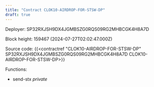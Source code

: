 ```yaml
---
title: "Contract CLOK10-AIRDROP-FOR-STSW-DP"
draft: true
---
```

Deployer: SP32RXJSH9DX4JGMBSZG0RQS09RG2MHBCGK4H8A7D


 



Block height: 159467 (2024-07-27T02:02:47.000Z)

Source code: {{<contractref "CLOK10-AIRDROP-FOR-STSW-DP" SP32RXJSH9DX4JGMBSZG0RQS09RG2MHBCGK4H8A7D CLOK10-AIRDROP-FOR-STSW-DP>}}

Functions:

* send-stx _private_

